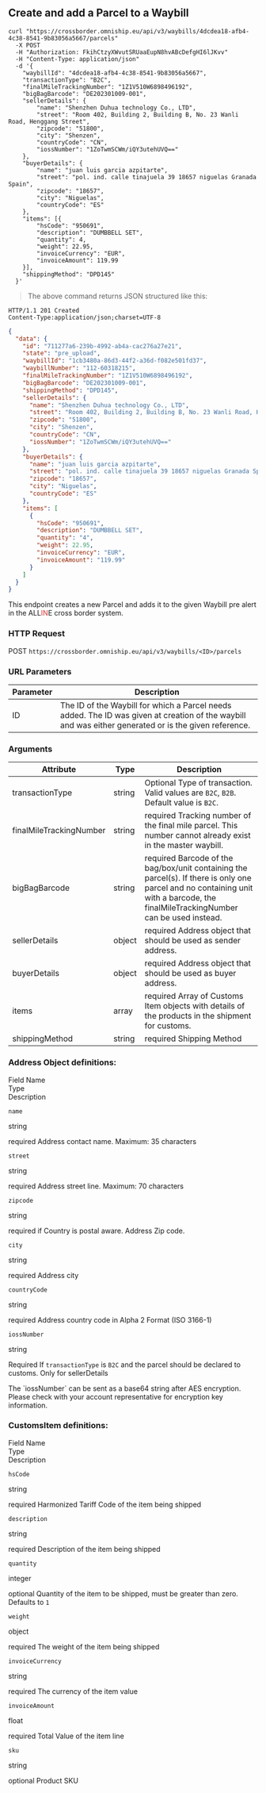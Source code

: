 ## Create and add a Parcel to a Waybill

```shell
curl "https://crossborder.omniship.eu/api/v3/waybills/4dcdea18-afb4-4c38-8541-9b83056a5667/parcels"
  -X POST
  -H "Authorization: FkihCtzyXWvutSRUaaEupN8hvABcDefgHI6lJKvv"
  -H "Content-Type: application/json"
  -d '{
	"waybillId": "4dcdea18-afb4-4c38-8541-9b83056a5667",
	"transactionType": "B2C",
	"finalMileTrackingNumber": "1Z1V510W6898496192",
	"bigBagBarcode": "DE202301009-001",
	"sellerDetails": {
		"name": "Shenzhen Duhua technology Co., LTD",
		"street": "Room 402, Building 2, Building B, No. 23 Wanli Road, Henggang Street",
		"zipcode": "51800",
		"city": "Shenzen",
		"countryCode": "CN",
		"iossNumber": "1ZoTwmSCWm/iQY3utehUVQ=="
	},
	"buyerDetails": {
		"name": "juan luis garcia azpitarte",
		"street": "pol. ind. calle tinajuela 39 18657 niguelas Granada Spain",
		"zipcode": "18657",
		"city": "Niguelas",
		"countryCode": "ES"
	},
	"items": [{
		"hsCode": "950691",
		"description": "DUMBBELL SET",
		"quantity": 4,
		"weight": 22.95,
		"invoiceCurrency": "EUR",
		"invoiceAmount": 119.99
	}],
	"shippingMethod": "DPD145"
  }'
```

> The above command returns JSON structured like this:

```
HTTP/1.1 201 Created
Content-Type:application/json;charset=UTF-8
```

```json
{
  "data": {
    "id": "711277a6-239b-4992-ab4a-cac276a27e21",
    "state": "pre_upload",
    "waybillId": "1cb3480a-86d3-44f2-a36d-f082e501fd37",
    "waybillNumber": "112-60318215",
    "finalMileTrackingNumber": "1Z1V510W6898496192",
    "bigBagBarcode": "DE202301009-001",
    "shippingMethod": "DPD145",
    "sellerDetails": {
      "name": "Shenzhen Duhua technology Co., LTD",
      "street": "Room 402, Building 2, Building B, No. 23 Wanli Road, Henggang Street",
      "zipcode": "51800",
      "city": "Shenzen",
      "countryCode": "CN",
      "iossNumber": "1ZoTwmSCWm/iQY3utehUVQ=="
    },
    "buyerDetails": {
      "name": "juan luis garcia azpitarte",
      "street": "pol. ind. calle tinajuela 39 18657 niguelas Granada Spain",
      "zipcode": "18657",
      "city": "Niguelas",
      "countryCode": "ES"
    },
    "items": [
      {
        "hsCode": "950691",
        "description": "DUMBBELL SET",
        "quantity": "4",
        "weight": 22.95,
        "invoiceCurrency": "EUR",
        "invoiceAmount": "119.99"
      }
    ]
  }
}
```

This endpoint creates a new Parcel and adds it to the given Waybill pre alert in the <span class="font-weight: bold">ALL<span style="color: #d83636;">IN</span>E</span> cross border system. 

### HTTP Request

<span class="http-verb post">POST</span> `https://crossborder.omniship.eu/api/v3/waybills/<ID>/parcels`

### URL Parameters

| Parameter | Description                                                                                                                                                                                                   |
|-----------|---------------------------------------------------------------------------------------------------------------------------------------------------------------------------------------------------------------|
| ID        | The ID of the <span class="object">Waybill</span> for which a <span class="object">Parcel</span> needs added. The ID was given at creation of the waybill and was either generated or is the given reference. |

### Arguments

| Attribute               | Type                             | Description                                                                                                                                                                                                      |
|-------------------------|----------------------------------|------------------------------------------------------------------------------------------------------------------------------------------------------------------------------------------------------------------|
| transactionType         | <span class="type">string</span> | <span class="optional">Optional</span> Type of transaction. Valid values are `B2C`, `B2B`. Default value is `B2C`.                                                                                               |
| finalMileTrackingNumber | <span class="type">string</span> | <span class="required">required</span> Tracking number of the final mile parcel. This number cannot already exist in the master waybill.                                                                         | 
| bigBagBarcode           | <span class="type">string</span> | <span class="required">required</span> Barcode of the bag/box/unit containing the parcel(s). If there is only one parcel and no containing unit with a barcode, the finalMileTrackingNumber can be used instead. |
| sellerDetails           | <span class="type">object</span> | <span class="required">required</span> <span class="object">Address</span> object that should be used as sender address.                                                                                         |
| buyerDetails            | <span class="type">object</span> | <span class="required">required</span> <span class="object">Address</span> object that should be used as buyer address.                                                                                          |
| items                   | <span class="type">array</span>  | <span class="required">required</span> Array of <span class="object">Customs Item</span> objects with details of the products in the shipment for customs.                                                       |
| shippingMethod          | <span class="type">string</span> | <span class="required">required</span> Shipping Method                                                                                                                                                           |

### Address Object definitions:

<div class="magic-block-parameters">
	<div class="block-parameters-table">
		<div class="table">
			<div class="tr">
				<div class="th" style="min-width: 120px;">Field Name</div>
				<div class="th">Type</div>
				<div class="th">Description</div>
			</div>
			<div class="tr">
				<div class="td"><p><code>name</code></p></div>
				<div class="td"><p><span>string</span></p></div>
				<div class="td"><p><span class="required">required</span> Address contact name. Maximum: 35 characters </p></div>
			</div>
			<div class="tr">
				<div class="td"><p><code>street</code></p></div>
				<div class="td"><p><span>string</span></p></div>
				<div class="td"><p><span class="required">required</span> Address street line. Maximum: 70 characters </p></div>
			</div>
			<div class="tr">
				<div class="td"><p><code>zipcode</code></p></div>
				<div class="td"><p><span>string</span></p></div>
				<div class="td"><p><span class="required_if">required if</span> Country is postal aware. Address Zip code. </p></div>
			</div>
			<div class="tr">
				<div class="td"><p><code>city</code></p></div>
				<div class="td"><p><span>string</span></p></div>
				<div class="td"><p><span class="required">required</span> Address city</p></div>
			</div>
			<div class="tr">
				<div class="td"><p><code>countryCode</code></p></div>
				<div class="td"><p><span>string</span></p></div>
				<div class="td"><p><span class="required">required</span> Address country code in Alpha 2 Format  (ISO 3166-1)</p></div>
			</div>
      <div class="tr">
				<div class="td"><p><code>iossNumber</code></p></div>
				<div class="td"><p><span>string</span></p></div>
				<div class="td"><p><span class="required_if">Required If</span> <code>transactionType</code> is <code>B2C</code> and the parcel should be declared to customs. Only for sellerDetails</p></div>
			</div>
		</div>
	</div>
</div>

<aside class="notice">
  The `iossNumber` can be sent as a base64 string after AES encryption. Please check with your account representative for encryption key information.
</aside>


### CustomsItem definitions:

<div class="magic-block-parameters">
	<div class="block-parameters-table">
		<div class="table">
			<div class="tr">
				<div class="th" style="min-width: 120px;">Field Name</div>
				<div class="th">Type</div>
				<div class="th">Description</div>
			</div>
      <div class="tr">
				<div class="td"><p><code>hsCode</code></p></div>
				<div class="td"><p><span>string</span></p></div>
				<div class="td"><p><span class="required">required</span> Harmonized Tariff Code of the item being shipped</p></div>
			</div>
			<div class="tr">
				<div class="td"><p><code>description</code></p></div>
				<div class="td"><p><span>string</span></p></div>
				<div class="td"><p><span class="required">required</span> Description of the item being shipped</p></div>
			</div>
			<div class="tr">
				<div class="td"><p><code>quantity</code></p></div>
				<div class="td"><p><span>integer</span></p></div>
				<div class="td"><p><span class="optional">optional</span> Quantity of the item to be shipped, must be greater than zero. Defaults to <code>1</code></p></div>
			</div>
      <div class="tr">
				<div class="td"><p><code>weight</code></p></div>
				<div class="td"><p><span>object</span></p></div>
				<div class="td"><p><span class="required">required</span> The weight of the item being shipped</p></div>
			</div>
      <div class="tr">
				<div class="td"><p><code>invoiceCurrency</code></p></div>
				<div class="td"><p><span>string</span></p></div>
				<div class="td"><p><span class="required">required</span> The currency of the item value</p></div>
			</div>
			<div class="tr">
				<div class="td"><p><code>invoiceAmount</code></p></div>
				<div class="td"><p><span>float</span></p></div>
				<div class="td"><p><span class="required">required</span> Total Value of the item line</p></div>
			</div>
      <div class="tr">
				<div class="td"><p><code>sku</code></p></div>
				<div class="td"><p><span>string</span></p></div>
				<div class="td"><p><span class="optional">optional</span> Product SKU </p></div>
			</div>
		</div>
	</div>
</div>
